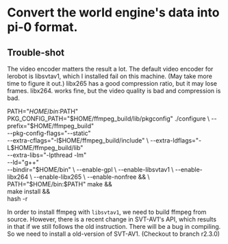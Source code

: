 # Convert the world engine's data into pi-0 format.


## Trouble-shot

The video encoder matters the result a lot. The default video encoder for lerobot is libsvtav1, which I installed fail on this machine. (May take more time to figure it out.) libx265 has a good compression ratio, but it may lose frames. libx264. works fine, but the video quality is bad and compression is bad.

PATH="$HOME/bin:$PATH" PKG_CONFIG_PATH="$HOME/ffmpeg_build/lib/pkgconfig" ./configure \
  --prefix="$HOME/ffmpeg_build" \
  --pkg-config-flags="--static" \
  --extra-cflags="-I$HOME/ffmpeg_build/include" \
  --extra-ldflags="-L$HOME/ffmpeg_build/lib" \
  --extra-libs="-lpthread -lm" \
  --ld="g++" \
  --bindir="$HOME/bin" \
  --enable-gpl \
  --enable-libsvtav1 \
  --enable-libx264 \
  --enable-libx265 \
  --enable-nonfree && \
PATH="$HOME/bin:$PATH" make && \
make install && \
hash -r

In order to install ffmpeg with `libsvtav1`, we need to build ffmpeg from source. However, there is a recent change in SVT-AV1's API, which results in that if we still follows the old instruction. There will be a bug in compiling. So we need to install a old-version of SVT-AV1. (Checkout to branch r2.3.0)